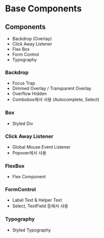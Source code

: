 # Base Components

## Components

-   Backdrop (Overlay)
-   Click Away Listener
-   Flex Box
-   Form Control
-   Typography

### Backdrop

-   Focus Trap
-   Dimmed Overlay / Transparent Overlay
-   Overflow Hidden
-   Combobox에서 사용 (Autocomplete, Select)

### Box

-   Styled Div

### Click Away Listener

-   Global Mouse Event Listener
-   Popover에서 사용

### FlexBox

-   Flex Component

### FormControl

-   Label Text & Helper Text
-   Select, TextField 등에서 사용

### Typography

-   Styled Typography

